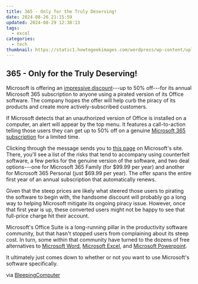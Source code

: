 ```yaml
---
title: 365 - Only for the Truly Deserving!
date: 2024-08-26 21:15:59
updated: 2024-08-29 12:38:13
tags:
  - excel
categories:
  - tech
thumbnail: https://static1.howtogeekimages.com/wordpress/wp-content/uploads/2021/12/349e6b44.png
---
```


## 365 - Only for the Truly Deserving!

Microsoft is offering an [impressive discount](https://www.bleepingcomputer.com/news/microsoft/microsoft-offers-50-percent-subscription-discounts-to-office-pirates/)\---up to 50% off---for its annual Microsoft 365 subscription to anyone using a pirated version of its Office software. The company hopes the offer will help curb the piracy of its products and create more actively-subscribed customers.

 If Microsoft detects that an unauthorized version of Office is installed on a computer, an alert will appear by the top menu. It features a call-to-action telling those users they can get up to 50% off on a genuine [Microsoft 365 subscription](https://www.reviewgeek.com/72454/microsoft-office-vs-microsoft-365-which-one-should-you-buy/) for a limited time.

 Clicking through the message sends you to [this page](https://www.microsoft.com/en-US/microsoft-365/buy/get-genuine-b?) on Microsoft's site. There, you'll see a list of the risks that tend to accompany using counterfeit software, a few perks for the genuine version of the software, and two deal options---one for Microsoft 365 Family (for $99.99 per year) and another for Microsoft 365 Personal (just $69.99 per year). The offer spans the entire first year of an annual subscription that automatically renews.

 Given that the steep prices are likely what steered those users to pirating the software to begin with, the handsome discount will probably go a long way to helping Microsoft mitigate its ongoing piracy issue. However, once that first year is up, these converted users might not be happy to see that full-price charge hit their account.

 Microsoft's Office Suite is a long-running pillar in the productivity software community, but that hasn't stopped users from complaining about its steep cost. In turn, some within that community have turned to the dozens of free alternatives to [Microsoft Word](https://www.reviewgeek.com/39932/the-best-free-microsoft-word-alternatives/), [Microsoft Excel](https://www.reviewgeek.com/42195/the-best-free-microsoft-excel-alternatives/), and [Microsoft Powerpoint](https://www.reviewgeek.com/93099/the-best-free-microsoft-powerpoint-alternatives/).

 It ultimately just comes down to whether or not you want to use Microsoft's software specifically.

 via [BleepingComputer](https://www.bleepingcomputer.com/news/microsoft/microsoft-offers-50-percent-subscription-discounts-to-office-pirates/)

<ins class="adsbygoogle"
     style="display:block"
     data-ad-format="autorelaxed"
     data-ad-client="ca-pub-7571918770474297"
     data-ad-slot="1223367746"></ins>



<ins class="adsbygoogle"
     style="display:block"
     data-ad-client="ca-pub-7571918770474297"
     data-ad-slot="8358498916"
     data-ad-format="auto"
     data-full-width-responsive="true"></ins>
